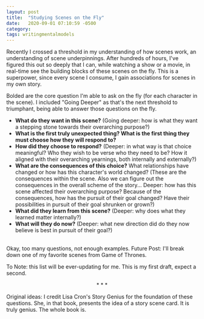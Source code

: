 ```yaml
---
layout: post
title:  "Studying Scenes on the Fly"
date:   2020-09-01 07:10:59 -0500
category: 
tags: writingmentalmodels
---
```


Recently I crossed a threshold in my understanding of how scenes work, an understanding of scene underpinnings. After hundreds of hours, I've figured this out so deeply that I can, while watching a show or a movie,  in real-time see the building blocks of these scenes on the fly. This is a superpower, since every scene I consume, I gain associations for scenes in my own story. 

Bolded are the core question I'm able to ask on the fly (for each character in the scene). I included "Going Deeper" as that's the next threshold to triumphant, being able to answer those questions on the fly.
- **What do they want in this scene?** (Going deeper: how is what they want a stepping stone towards their overarching purpose?)
- **What is the first truly unexpected thing? What is the first thing they must choose how they will respond to?**
- **How did they choose to respond?** (Deeper: in what way is that choice meaningful? Who they wish to be verse who they need to be? How it aligned with their overarching yearnings, both internally and externally?)
- **What are the consequences of this choice?** What relationships have changed or how has this character's world changed? (These are the consequences within the scene. Also we can figure out the consequences in the overall scheme of the story... Deeper: how has this scene affected their overarching purpose? Because of the consequences, how has the pursuit of their goal changed? Have their possibilities in pursuit of their goal shrunken or grown?)
- **What did they learn from this scene?** (Deeper: why does what they learned matter internally?)
- **What will they do now?** (Deeper: what new direction did do they now believe is best in pursuit of their goal?)

<br>
Okay, too many questions, not enough examples. Future Post: I'll break down one of my favorite scenes from Game of Thrones.

To Note: this list will be ever-updating for me. This is my first draft, expect a second.

<p style="text-align: center;"> * * * </p>
Original ideas: I credit Lisa Cron's Story Genius for the foundation of these questions. She, in that book, presents the idea of a story scene card. It is truly genius. The whole book is. 